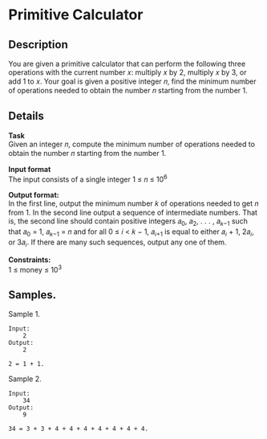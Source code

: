 # Primitive Calculator

## Description 
You are given a primitive calculator that can perform the following three operations with the current number 𝑥: multiply 𝑥 by 2, multiply 𝑥 by 3, or add 1 to 𝑥. Your goal is given a positive integer 𝑛, find the minimum number of operations needed to obtain the number 𝑛 starting from the number 1.

## Details
**Task**<br>
Given an integer 𝑛, compute the minimum number of operations needed to obtain the number 𝑛 starting from the number 1.

**Input format**<br> 
The input consists of a single integer 1 ≤ 𝑛 ≤ 10<sup>6</sup>

**Output format:**<br> 
In the first line, output the minimum number 𝑘 of operations needed to get 𝑛 from 1. In the second line output a sequence of intermediate numbers. That is, the second line should contain positive integers 𝑎<sub>0</sub>, 𝑎<sub>2</sub>, . . . , 𝑎<sub>𝑘−1</sub> such that 𝑎<sub>0</sub> = 1, 𝑎<sub>𝑘−1</sub> = 𝑛 and for all 0 ≤ 𝑖 < 𝑘 − 1, 𝑎<sub>𝑖+1</sub> is equal to either 𝑎<sub>𝑖</sub> + 1, 2𝑎<sub>𝑖</sub>, or 3𝑎<sub>𝑖</sub>. If there are many such sequences, output any one of them.


**Constraints:**<br> 
1 ≤ money ≤ 10<sup>3</sup>

## Samples.
Sample 1.

    Input:
        2
    Output:
        2
    
    2 = 1 + 1.

Sample 2.

    Input:
        34
    Output:
        9
    
    34 = 3 + 3 + 4 + 4 + 4 + 4 + 4 + 4 + 4.

